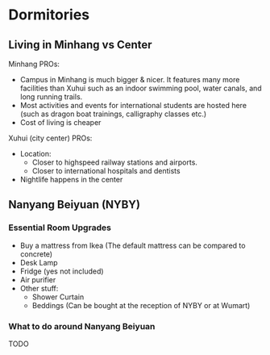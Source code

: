 # Dormitories

## Living in Minhang vs Center

Minhang PROs:

- Campus in Minhang is much bigger & nicer. It features many more facilities than Xuhui such as an indoor swimming pool, water canals, and long running trails.
- Most activities and events for international students are hosted here (such as dragon boat trainings, calligraphy classes etc.)
- Cost of living is cheaper

Xuhui (city center) PROs:

- Location: 
    - Closer to highspeed railway stations and airports. 
    - Closer to international hospitals and dentists
- Nightlife happens in the center

## Nanyang Beiyuan (NYBY)

### Essential Room Upgrades

- Buy a mattress from Ikea (The default mattress can be compared to concrete)
- Desk Lamp
- Fridge (yes not included)
- Air purifier
- Other stuff:
    - Shower Curtain
    - Beddings (Can be bought at the reception of NYBY or at Wumart)


### What to do around Nanyang Beiyuan

TODO
